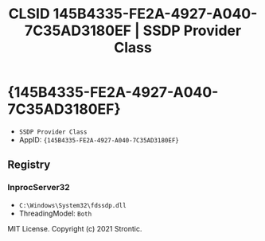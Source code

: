 ﻿---
title: "CLSID 145B4335-FE2A-4927-A040-7C35AD3180EF | SSDP Provider Class"
excerpt: What is COM-Object CLSID 145B4335-FE2A-4927-A040-7C35AD3180EF?
---

# {145B4335-FE2A-4927-A040-7C35AD3180EF}

* `SSDP Provider Class`
* AppID: `{145B4335-FE2A-4927-A040-7C35AD3180EF}`

## Registry


### InprocServer32

* `C:\Windows\System32\fdssdp.dll`
* ThreadingModel: `Both`

MIT License. Copyright (c) 2021 Strontic.


